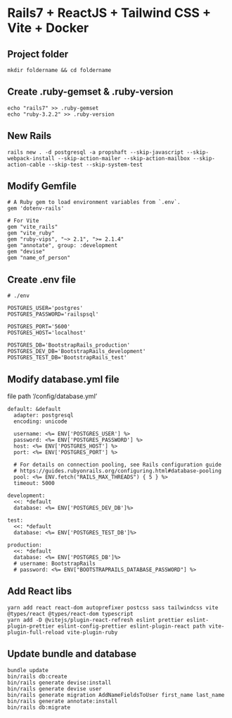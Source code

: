# Rails7 + ReactJS + Tailwind CSS + Vite + Docker


## Project folder

```
mkdir foldername && cd foldername
```

## Create .ruby-gemset & .ruby-version

```
echo "rails7" >> .ruby-gemset
echo "ruby-3.2.2" >> .ruby-version
```

## New Rails
```
rails new . -d postgresql -a propshaft --skip-javascript --skip-webpack-install --skip-action-mailer --skip-action-mailbox --skip-action-cable --skip-test --skip-system-test
```

## Modify Gemfile 
```
# A Ruby gem to load environment variables from `.env`.
gem 'dotenv-rails'

# For Vite
gem "vite_rails"
gem "vite_ruby"
gem "ruby-vips", "~> 2.1", ">= 2.1.4"
gem "annotate", group: :development
gem "devise"
gem "name_of_person"

```

## Create .env file

```
# ./env

POSTGRES_USER='postgres'
POSTGRES_PASSWORD='railspsql'

POSTGRES_PORT='5600'
POSTGRES_HOST='localhost'

POSTGRES_DB='BootstrapRails_production'
POSTGRES_DEV_DB='BootstrapRails_development'
POSTGRES_TEST_DB='BootstrapRails_test'
```


## Modify database.yml file
file path ‘/config/database.yml’

```
default: &default
  adapter: postgresql
  encoding: unicode
  
  username: <%= ENV['POSTGRES_USER'] %>
  password: <%= ENV['POSTGRES_PASSWORD'] %>
  host: <%= ENV['POSTGRES_HOST'] %>
  port: <%= ENV['POSTGRES_PORT'] %>

  # For details on connection pooling, see Rails configuration guide
  # https://guides.rubyonrails.org/configuring.html#database-pooling
  pool: <%= ENV.fetch("RAILS_MAX_THREADS") { 5 } %>
  timeout: 5000

development:
  <<: *default
  database: <%= ENV['POSTGRES_DEV_DB']%>
  
test:
  <<: *default
  database: <%= ENV['POSTGRES_TEST_DB']%>

production:
  <<: *default
  database: <%= ENV['POSTGRES_DB']%>
  # username: BootstrapRails
  # password: <%= ENV["BOOTSTRAPRAILS_DATABASE_PASSWORD"] %>
```

## Add React libs
```
yarn add react react-dom autoprefixer postcss sass tailwindcss vite @types/react @types/react-dom typescript
yarn add -D @vitejs/plugin-react-refresh eslint prettier eslint-plugin-prettier eslint-config-prettier eslint-plugin-react path vite-plugin-full-reload vite-plugin-ruby
```

## Update bundle and database
```
bundle update
bin/rails db:create
bin/rails generate devise:install
bin/rails generate devise user
bin/rails generate migration AddNameFieldsToUser first_name last_name
bin/rails generate annotate:install
bin/rails db:migrate
```

